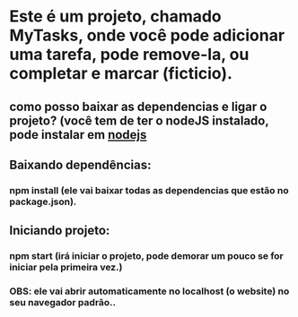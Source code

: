 # Este é um projeto, chamado MyTasks, onde você pode adicionar uma tarefa, pode remove-la, ou completar e marcar (ficticio).

## como posso baixar as dependencias e ligar o projeto? (você tem de ter o nodeJS instalado, pode instalar em [nodejs](https://nodejs.org)

## Baixando dependências:
### npm install (ele vai baixar todas as dependencias que estão no package.json).

## Iniciando projeto:
### npm start (irá iniciar o projeto, pode demorar um pouco se for iniciar pela primeira vez.)

### OBS: ele vai abrir automaticamente no localhost (o website) no seu navegador padrão..
